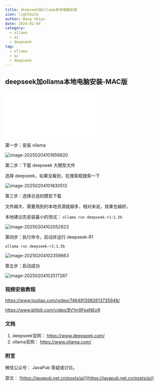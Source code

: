 ```yaml
---
title: deepseek加ollama本地电脑安装
icon: lightbulb
author: Wang Shiyu
date: 2024-02-04
category:
  - ollama
  - ai
  - deepseek
tag:
  - ollama
  - ai
  - deepseek
---
```





## deepseek加ollama本地电脑安装-MAC版



<iframe src="//player.bilibili.com/player.html?isOutside=true&aid=113905535817648&bvid=BV1m9FpeNEoR&cid=28125364453&p=1" scrolling="no" border="0" frameborder="no" framespacing="0" allowfullscreen="true"></iframe>


第一步：安装 ollama

![image-20250204101656820](https://javapub-common-oss.oss-cn-beijing.aliyuncs.com/javapub/202502041017742.png)


第二步：下载 deepseek 大模型文件

选择 deepseek，如果没看到，在搜索框搜索一下

![image-20250204101830513](https://javapub-common-oss.oss-cn-beijing.aliyuncs.com/javapub/202502041018626.png)


第三步：选择合适的模型下载

文件越大、需要用到的本地资源就越多，相对来说，效果也越好。

本地建议先安装最小的测试： `ollama run deepseek-r1:1.5b`

![image-20250204102052823](https://javapub-common-oss.oss-cn-beijing.aliyuncs.com/javapub/202502041020046.png)


第四步：执行命令，启动并运行 deepseek-R1

```shell
ollama run deepseek-r1:1.5b
```

![image-20250204102359863](https://javapub-common-oss.oss-cn-beijing.aliyuncs.com/javapub/202502041024160.png)


第五步：启动成功

![image-20250204102517287](https://javapub-common-oss.oss-cn-beijing.aliyuncs.com/javapub/202502041025652.png)


### 视频安装教程

https://www.toutiao.com/video/7464912682613735948/

https://www.bilibili.com/video/BV1m9FpeNEoR




### 文档

1. deepseek官网： https://www.deepseek.com/
2. ollama官网： https://www.ollama.com/


### 附言

微信公众号： JavaPub 答疑或讨论。


原文： [https://javapub.net.cn/posts/ai/](https://javapub.net.cn/posts/ai/)





